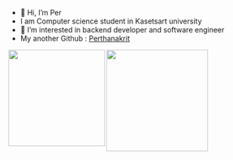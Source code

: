 - 👋 Hi, I’m Per
- I am Computer science student in Kasetsart university
- 👀 I’m interested in backend developer and software engineer
- My another Github : [Perthanakrit](https://github.com/Perthanakrit)

<a href="https://github.com/PerTrakanjan">
  <img height=190 width=auto width=auto align="left" src="https://github-readme-stats.vercel.app/api?username=PerTrakanjan&show_icons=true&theme=default#gh-light-mode-only" />
  <img height=200 width=auto align="center" src="https://github-readme-stats.vercel.app/api/top-langs/?username=PerTrakanjan&langs_count=8&size_weight=0.5&count_weight=0.5&layout=compact&hide=ipynb"/>
</a>

<!---
PerTrakanjan/PerTrakanjan is a ✨ special ✨ repository because its `README.md` (this file) appears on your GitHub profile.
You can click the Preview link to take a look at your changes.
--->
